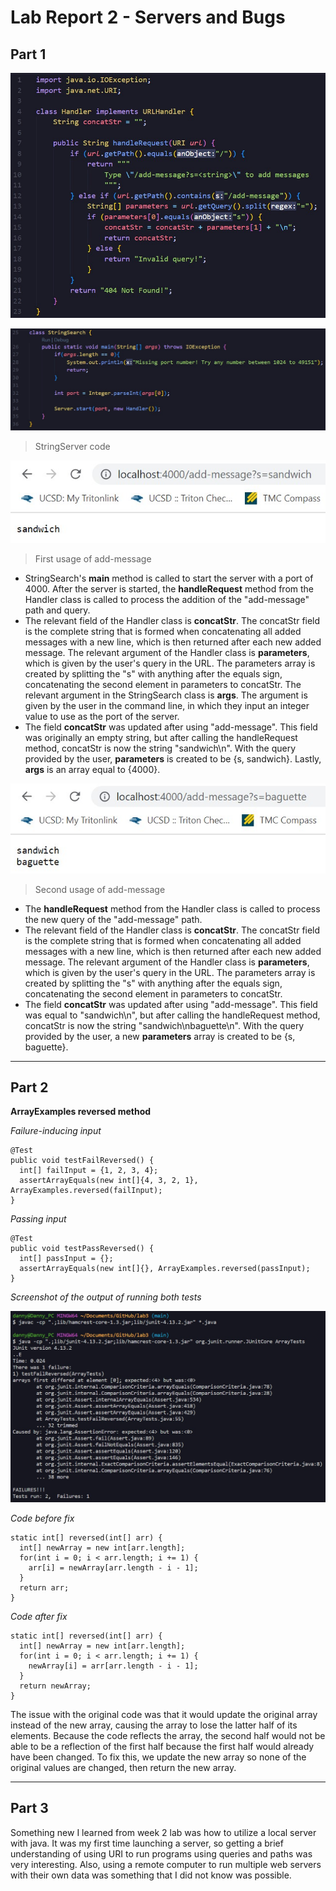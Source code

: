 # Lab Report 2 - Servers and Bugs

## Part 1

![Image](lab-report-2-imgs/stringsearch1.jpg)

![Image](lab-report-2-imgs/stringsearch2.jpg)

> StringServer code

![Image](lab-report-2-imgs/addmessage1.jpg)

> First usage of add-message

* StringSearch's **main** method is called to start the server with a port of 4000. After the server is started, the **handleRequest** method from the Handler class is called to process the addition of the "add-message" path and query.
* The relevant field of the Handler class is **concatStr**. The concatStr field is the complete string that is formed when concatenating all added messages with a new line, which is then returned after each new added message. The relevant argument of the Handler class is **parameters**, which is given by the user's query in the URL. The parameters array is created by splitting the "s" with anything after the equals sign, concatenating the second element in parameters to concatStr. The relevant argument in the StringSearch class is **args**. The argument is given by the user in the command line, in which they input an integer value to use as the port of the server.
* The field **concatStr** was updated after using "add-message". This field was originally an empty string, but after calling the handleRequest method, concatStr is now the string "sandwich\n". With the query provided by the user, **parameters** is created to be {s, sandwich}. Lastly, **args** is an array equal to {4000}.

![Image](lab-report-2-imgs/addmessage2.jpg)

> Second usage of add-message

* The **handleRequest** method from the Handler class is called to process the new query of the "add-message" path.
* The relevant field of the Handler class is **concatStr**. The concatStr field is the complete string that is formed when concatenating all added messages with a new line, which is then returned after each new added message. The relevant argument of the Handler class is **parameters**, which is given by the user's query in the URL. The parameters array is created by splitting the "s" with anything after the equals sign, concatenating the second element in parameters to concatStr.
* The field **concatStr** was updated after using "add-message". This field was equal to "sandwich\n", but after calling the handleRequest method, concatStr is now the string "sandwich\nbaguette\n". With the query provided by the user, a new **parameters** array is created to be {s, baguette}. 

___

## Part 2

**ArrayExamples reversed method**

*Failure-inducing input*

```
@Test
public void testFailReversed() {
  int[] failInput = {1, 2, 3, 4};
  assertArrayEquals(new int[]{4, 3, 2, 1}, ArrayExamples.reversed(failInput);
}
```

*Passing input*

```
@Test
public void testPassReversed() {
  int[] passInput = {};
  assertArrayEquals(new int[]{}, ArrayExamples.reversed(passInput);
}
```

*Screenshot of the output of running both tests*

![Image](lab-report-2-imgs/bugtest.jpg)

*Code before fix*

```
static int[] reversed(int[] arr) {
  int[] newArray = new int[arr.length];
  for(int i = 0; i < arr.length; i += 1) {
    arr[i] = newArray[arr.length - i - 1];
  }
  return arr;
}
```

*Code after fix*

```
static int[] reversed(int[] arr) {
  int[] newArray = new int[arr.length];
  for(int i = 0; i < arr.length; i += 1) {
    newArray[i] = arr[arr.length - i - 1];
  }
  return newArray;
}
```

The issue with the original code was that it would update the original array instead of the new array, causing the array to lose the latter half of its elements. Because the code reflects the array, the second half would not be able to be a reflection of the first half because the first half would already have been changed. To fix this, we update the new array so none of the original values are changed, then return the new array.

___

## Part 3

Something new I learned from week 2 lab was how to utilize a local server with java. It was my first time launching a server, so getting a brief understanding of using URI to run programs using queries and paths was very interesting. Also, using a remote computer to run multiple web servers with their own data was something that I did not know was possible.
